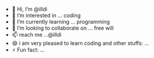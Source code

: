 - 👋 Hi, I’m @illdi
- 👀 I’m interested in ... coding
- 🌱 I’m currently learning ... programming
- 💞️ I’m looking to collaborate on ... free will
- 📫 reach me ...@illdi
- 😄 i am very pleased to learn coding and other stuffs: ...
- ⚡ Fun fact: ...

<!---
illdi/illdi is a ✨ special ✨ repository because its `README.md` (this file) appears on your GitHub profile.
You can click the Preview link to take a look at your changes.
--->
